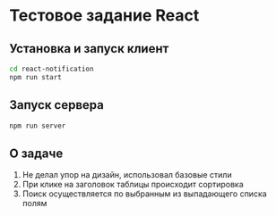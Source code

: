 # Тестовое задание React
## Установка и запуск клиент
```sh
cd react-notification
npm run start
```
## Запуск сервера
```sh
npm run server
```
## О задаче
1. Не делал упор на дизайн, использовал базовые стили
2. При клике на заголовок таблицы происходит сортировка
3. Поиск осуществляется по выбранным из выпадающего списка полям